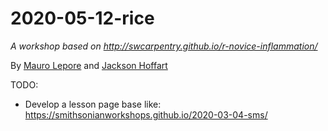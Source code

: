 # 2020-05-12-rice

_A workshop based on <http://swcarpentry.github.io/r-novice-inflammation/>_

By [Mauro Lepore](https://github.com/maurolepore) and [Jackson Hoffart](https://github.com/jdhoffa)

TODO: 

* Develop a lesson page base like: <https://smithsonianworkshops.github.io/2020-03-04-sms/>
